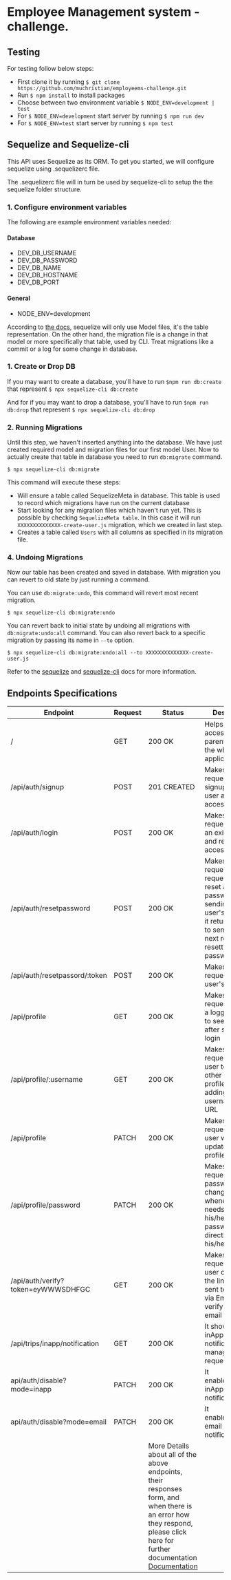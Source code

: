 # Employee Management system - challenge.
<!-- [![Maintainability](https://api.codeclimate.com/v1/badges/e4f2f989e61455bf391a/maintainability)](https://codeclimate.com/github/Stackup-Rwanda/stackup2-barefoot-backend/maintainability)   [![Build Status](https://travis-ci.org/Stackup-Rwanda/stackup2-barefoot-backend.svg?branch=develop)](https://travis-ci.org/Stackup-Rwanda/stackup2-barefoot-backend)
[![Coverage Status](https://coveralls.io/repos/github/Stackup-Rwanda/stackup2-barefoot-backend/badge.svg?branch=develop)](https://coveralls.io/github/Stackup-Rwanda/stackup2-barefoot-backend?branch=develop)
[![Reviewed by Hound](https://img.shields.io/badge/Reviewed_by-Hound-8E64B0.svg)](https://houndci.com) -->

## Testing

For testing follow below steps:

* First clone it by running `$ git clone https://github.com/muchristian/employeems-challenge.git`
* Run `$ npm install` to install packages
* Choose between two environment variable `$ NODE_ENV=development | test`
* For `$ NODE_ENV=development` start server by running `$ npm run dev` 
* For `$ NODE_ENV=test` start server by running `$ npm test`


## Sequelize and Sequelize-cli

This API uses Sequelize as its ORM. To get you started, we will configure sequelize using .sequelizerc file.

The .sequelizerc file will in turn be used by sequelize-cli to setup the the sequelize folder structure.

### 1. Configure environment variables

The following are example environment variables needed:

#### Database

* DEV_DB_USERNAME
* DEV_DB_PASSWORD
* DEV_DB_NAME
* DEV_DB_HOSTNAME
* DEV_DB_PORT

#### General

* NODE_ENV=development

According to [the docs](https://sequelize.org/v5/manual/migrations.html), sequelize will only use Model files, it's the table representation. On the other hand, the migration file is a change in that model or more specifically that table, used by CLI. Treat migrations like a commit or a log for some change in database.
### 1. Create or Drop DB
If you may want to create a database, you'll have to run `$npm run db:create` that represent `$ npx sequelize-cli db:create`

And for if you may want to drop a database, you'll have to run `$npm run db:drop` that represent `$ npx sequelize-cli db:drop`

### 2. Running Migrations

Until this step, we haven't inserted anything into the database. We have just created required model and migration files for our first model User. Now to actually create that table in database you need to run `db:migrate` command.

`$ npx sequelize-cli db:migrate`

This command will execute these steps:

* Will ensure a table called SequelizeMeta in database. This table is used to record which migrations have run on the current database
* Start looking for any migration files which haven't run yet. This is possible by checking `SequelizeMeta table`. In this case it will run `XXXXXXXXXXXXXX-create-user.js` migration, which we created in last step.
* Creates a table called `Users` with all columns as specified in its migration file.

### 4. Undoing Migrations

Now our table has been created and saved in database. With migration you can revert to old state by just running a command.

You can use `db:migrate:undo`, this command will revert most recent migration.

`$ npx sequelize-cli db:migrate:undo`

You can revert back to initial state by undoing all migrations with `db:migrate:undo:all` command. You can also revert back to a specific migration by passing its name in `--to` option.

`$ npx sequelize-cli db:migrate:undo:all --to XXXXXXXXXXXXXX-create-user.js`

Refer to the [sequelize](https://sequelize.org/v5/) and [sequelize-cli](https://github.com/sequelize/cli/tree/master/docs) docs for more information.

## Endpoints Specifications

| Endpoint | Request | Status | Description |
| --- | --- | --- | --- |
| / | GET | 200 OK | Helps users to access to the parent api for the whole application|
| /api/auth/signup | POST | 201 CREATED | Makes a post request to signup a new user and return access token |
| /api/auth/login | POST | 200 OK | Makes a post request to login an existing user and return an access token |
| /api/auth/resetpassword | POST | 200 OK | Makes a post request, for for requesting to reset a password by sending the user's email and it returns a token to send with the next route of resetting password |
| /api/auth/resetpassord/:token | POST | 200 OK | Makes a POST request reset user's password |
| /api/profile | GET | 200 OK | Makes a GET request, to help a logged-in user to see his profile after successful login |
| /api/profile/:username | GET | 200 OK | Makes a GET request to help a user to see other users' profiles by adding their usernames in URL |
| /api/profile | PATCH | 200 OK | Makes a PATCH request when a user wants to update his profile |
| /api/profile/password | PATCH | 200 OK | Makes a PATCH request to help password changes, whenever a user needs to change his/her password directly from his/her profile|
| /api/auth/verify?token=eyWWWSDHFGC | GET | 200 OK | Makes a GET request when a user clicks on the link that is sent to him/her via Email to verify his/her email |
| /api/trips/inapp/notification | GET | 200 OK | It shows the inApp notifications to manager and requester |
| api/auth/disable?mode=inapp | PATCH | 200 OK | It enables/disables inApp notifications |
| api/auth/disable?mode=email | PATCH | 200 OK | It enables/disables email notifications |
| ||More Details about all of the above endpoints, their responses form, and when there is an error how they respond, please click here for further documentation [Documentation](https://stackup2-barefoot-backend-stag.herokuapp.com/public/api-docs/#/) ||
